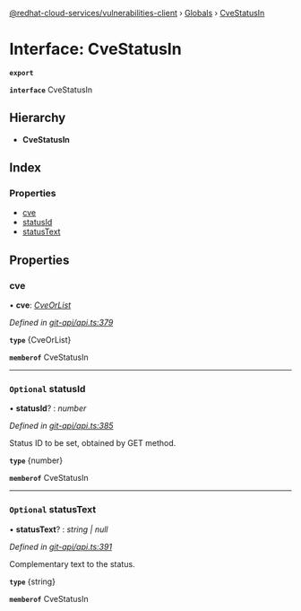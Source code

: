 [@redhat-cloud-services/vulnerabilities-client](../README.md) › [Globals](../globals.md) › [CveStatusIn](cvestatusin.md)

# Interface: CveStatusIn

**`export`** 

**`interface`** CveStatusIn

## Hierarchy

* **CveStatusIn**

## Index

### Properties

* [cve](cvestatusin.md#cve)
* [statusId](cvestatusin.md#optional-statusid)
* [statusText](cvestatusin.md#optional-statustext)

## Properties

###  cve

• **cve**: *[CveOrList](cveorlist.md)*

*Defined in [git-api/api.ts:379](https://github.com/RedHatInsights/javascript-clients/blob/master/packages/vulnerabilities/git-api/api.ts#L379)*

**`type`** {CveOrList}

**`memberof`** CveStatusIn

___

### `Optional` statusId

• **statusId**? : *number*

*Defined in [git-api/api.ts:385](https://github.com/RedHatInsights/javascript-clients/blob/master/packages/vulnerabilities/git-api/api.ts#L385)*

Status ID to be set, obtained by GET method.

**`type`** {number}

**`memberof`** CveStatusIn

___

### `Optional` statusText

• **statusText**? : *string | null*

*Defined in [git-api/api.ts:391](https://github.com/RedHatInsights/javascript-clients/blob/master/packages/vulnerabilities/git-api/api.ts#L391)*

Complementary text to the status.

**`type`** {string}

**`memberof`** CveStatusIn
